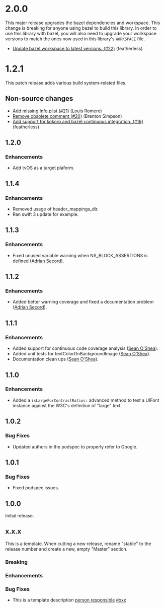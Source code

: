 # 2.0.0

This major release upgrades the bazel dependencies and workspace. This change is breaking for anyone
using bazel to build this library. In order to use this library with bazel, you will also need to
upgrade your workspace versions to match the ones now used in this library's `WORKSPACE` file.

* [Update bazel workspace to latest versions. (#22)](https://github.com/material-foundation/material-text-accessibility-ios/commit/f21e585f9e5991e0eb00de8c7c01fe995057c902) (featherless)

# 1.2.1

This patch release adds various build system-related files.

## Non-source changes

* [Add missing Info.plist (#21)](https://github.com/material-foundation/material-text-accessibility-ios/commit/fc2a7cbbca2ac40fa6f09f34bf71033adc9d5308) (Louis Romero)
* [Remove obsolete comment (#20)](https://github.com/material-foundation/material-text-accessibility-ios/commit/bac12cbbdacd11c0bb315359ec5373d08fc76fb8) (Brenton Simpson)
* [Add support for kokoro and bazel continuous integration. (#19)](https://github.com/material-foundation/material-text-accessibility-ios/commit/fd570d71ae0124c75ad5af00e6b8b4b1668d5e40) (featherless)

## 1.2.0

### Enhancements

* Add tvOS as a target plaform.

## 1.1.4

### Enhancements

* Removed usage of header_mappings_dir.
* Ran swift 3 update for example.

## 1.1.3

### Enhancements

* Fixed unused variable warning when NS_BLOCK_ASSERTIONS is defined ([Adrian Secord](https://github.com/ajsecord)).

## 1.1.2

### Enhancements

* Added better warning coverage and fixed a documentation problem ([Adrian Secord](https://github.com/ajsecord)).

## 1.1.1

### Enhancements

* Added support for continuous code coverage analysis ([Sean O'Shea](https://github.com/seanoshea)).
* Added unit tests for textColorOnBackgroundImage ([Sean O'Shea](https://github.com/seanoshea)).
* Documentation clean ups ([Sean O'Shea](https://github.com/seanoshea)).

## 1.1.0

### Enhancements

* Added a `isLargeForContrastRatios:` advanced method to test a UIFont instance against the W3C's
  definition of "large" text.

## 1.0.2

### Bug Fixes

* Updated authors in the podspec to properly refer to Google.

## 1.0.1

### Bug Fixes

* Fixed podspec issues.

## 1.0.0

Initial release.

## x.x.x

This is a template. When cutting a new release, rename "stable" to the release number and create a
new, empty "Master" section.

### Breaking

### Enhancements

### Bug Fixes

* This is a template description
[person responsible](https://github.com/...)
[#xxx](github.com/google/material-text-accessibility-ios/issues/xxx)

